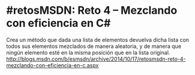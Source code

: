 \#retosMSDN: Reto 4 – Mezclando con eficiencia en C\#
=====================================================

Crea un método que dada una lista de elementos devuelva dicha lista con todos sus elementos mezclados de manera aleatoria, y de manera que ningún elemento esté en la misma posición que en la lista original.
http://blogs.msdn.com/b/esmsdn/archive/2014/10/17/retosmsdn-reto-4-mezclando-con-eficiencia-en-c.aspx

